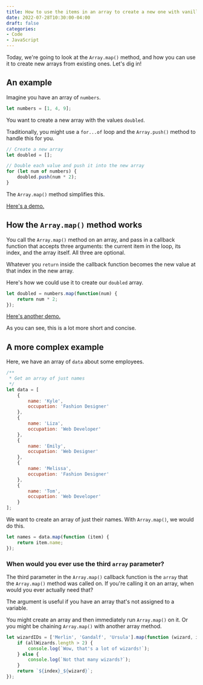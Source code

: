 ```yaml
---
title: How to use the items in an array to create a new one with vanilla JavaScript
date: 2022-07-28T10:30:00-04:00
draft: false
categories:
- Code
- JavaScript
---
```


Today, we're going to look at the `Array.map()` method, and how you can use it to create new arrays from existing ones. Let's dig in!

## An example

Imagine you have an array of `numbers`.

```js
let numbers = [1, 4, 9];
``` 

You want to create a new array with the values `doubled`.

Traditionally, you might use a `for...of` loop and the `Array.push()` method to handle this for you.

```js
// Create a new array
let doubled = [];

// Double each value and push it into the new array
for (let num of numbers) {
	doubled.push(num * 2);
}
```

The `Array.map()` method simplifies this.

[Here's a demo.](https://codepen.io/cferdinandi/pen/mdxqryj?editors=1011)

## How the `Array.map()` method works

You call the `Array.map()` method on an array, and pass in a callback function that accepts three arguments: the current item in the loop, its index, and the array itself. All three are optional.

Whatever you `return` inside the callback function becomes the new value at that index in the new array.

Here's how we could use it to create our `doubled` array.

```js
let doubled = numbers.map(function(num) {
	return num * 2;
});
```

[Here's another demo.](https://codepen.io/cferdinandi/pen/NWYwRPV?editors=1011)

As you can see, this is a lot more short and concise.

## A more complex example

Here, we have an array of `data` about some employees. 

```js
/**
 * Get an array of just names
 */
let data = [
	{
		name: 'Kyle',
		occupation: 'Fashion Designer'
	},
	{
		name: 'Liza',
		occupation: 'Web Developer'
	},
	{
		name: 'Emily',
		occupation: 'Web Designer'
	},
	{
		name: 'Melissa',
		occupation: 'Fashion Designer'
	},
	{
		name: 'Tom',
		occupation: 'Web Developer'
	}
];
```

We want to create an array of just their names. With `Array.map()`, we would do this.

```js
let names = data.map(function (item) {
	return item.name;
});
```

### When would you ever use the third `array` parameter?

The third parameter in the `Array.map()` callback function is the `array` that the `Array.map()` method was called on. If you're calling it on an array, when would you ever actually need that?

The argument is useful if you have an array that's not assigned to a variable.

You might create an array and then immediately run `Array.map()` on it. Or you might be chaining `Array.map()` with another array method.

```js
let wizardIDs = ['Merlin', 'Gandalf', 'Ursula'].map(function (wizard, index, allWizards) {
	if (allWizards.length > 2) {
		console.log(`Wow, that's a lot of wizards!`);
	} else {
		console.log(`Not that many wizards?`);
	}
	return `${index}_${wizard}`;
});
```